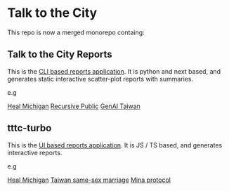 # Talk to the City

This repo is now a merged monorepo containg:

## Talk to the City Reports

This is the [CLI based reports application](./scatter). It is python and next based, and generates static interactive scatter-plot reports with summaries.

e.g

[Heal Michigan](https://tttc.dev/heal-michigan)
[Recursive Public](https://tttc.dev/recursive)
[GenAI Taiwan](https://tttc.dev/genai)

## tttc-turbo

This is the [UI based reports application](./turbo). It is JS / TS based, and generates interactive reports.

e.g

[Heal Michigan](https://tttc-turbo.web.app/report/heal-michigan-9)
[Taiwan same-sex marriage](https://tttc-turbo.web.app/report/taiwan-zh)
[Mina protocol](https://tttc-turbo.web.app/report/mina-protocol)
